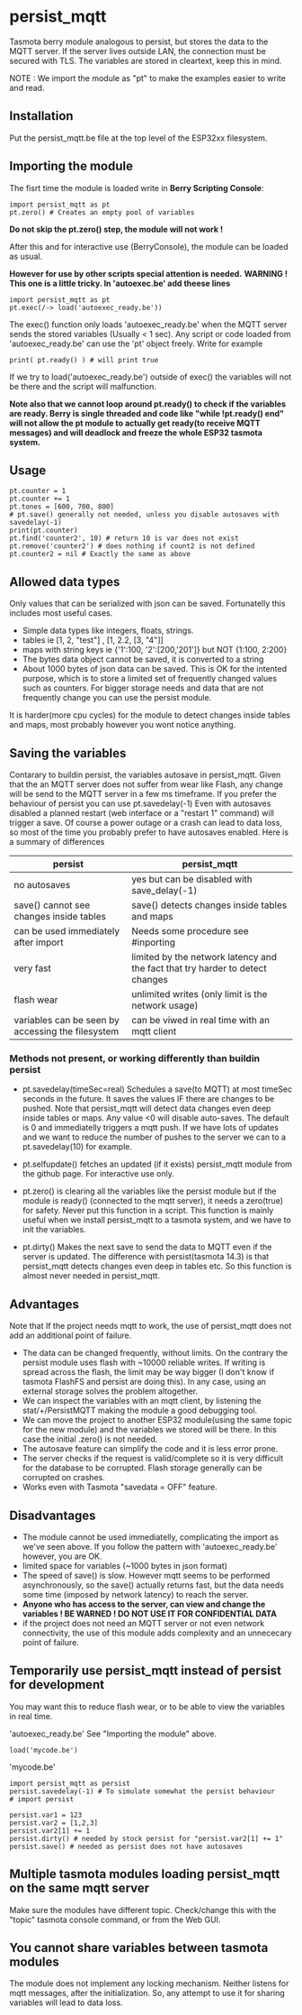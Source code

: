 # persist_mqtt

Tasmota berry module analogous to persist, but stores the data to the MQTT server. If the server lives outside LAN, the connection must be secured with TLS. The variables are stored in cleartext, keep this in mind.

NOTE : We import the module as "pt" to make the examples easier to write and read.

## Installation
Put the persist_mqtt.be file at the top level of the ESP32xx filesystem.

## Importing the module
The fisrt time the module is loaded write in **Berry Scripting Console**:
```
import persist_mqtt as pt
pt.zero() # Creates an empty pool of variables
```
**Do not skip the pt.zero() step, the module will not work !**

After this and for interactive use (BerryConsole), the module can be loaded as usual.

**However for use by other scripts special attention is needed.**
**WARNING ! This one is a little tricky. In 'autoexec.be' add theese lines**

```
import persist_mqtt as pt
pt.exec(/-> load('autoexec_ready.be'))
```

The exec() function only loads 'autoexec_ready.be' when the MQTT server sends the stored variables (Usually < 1 sec).
Any script or code loaded from 'autoexec_ready.be' can use the 'pt' object freely. Write for example
```
print( pt.ready() ) # will print true
```


If we try to load('autoexec_ready.be') outside of exec() the variables will not be there and the script will malfunction.

**Note also that we cannot loop around pt.ready() to check if the variables are ready. Berry is single threaded and code like "while !pt.ready() end" will not allow the pt module to actually get ready(to receive MQTT messages) and will deadlock and freeze the whole ESP32 tasmota system.**

## Usage

```
pt.counter = 1
pt.counter += 1
pt.tones = [600, 700, 800]
# pt.save() generally not needed, unless you disable autosaves with savedelay(-1)
print(pt.counter)
pt.find('counter2', 10) # return 10 is var does not exist
pt.remove('counter2') # does nothing if count2 is not defined
pt.counter2 = nil # Exactly the same as above
```

## Allowed data types
Only values that can be serialized with json can be saved. Fortunatelly this includes most useful cases.
- Simple data types like integers, floats, strings.
- tables ie [1, 2, "test"] , [1, 2.2, [3, "4"]]
- maps with string keys ie {'1':100, '2':[200,'201']} but NOT {1:100, 2:200}
- The bytes data object cannot be saved, it is converted to a string
- About 1000 bytes of json data can be saved. This is OK for the intented purpose, which is to store a limited set of frequently changed values such as counters. For bigger storage needs and data that are not frequently change you can use the persist module.

It is harder(more cpu cycles) for the module to detect changes inside tables and maps, most probably however you wont notice anything.

## Saving the variables
Contarary to buildin persist, the variables autosave in persist_mqtt.
Given that the an MQTT server does not suffer from wear like Flash, any change will be send to the MQTT server in a few ms timeframe. If you prefer the behaviour of persist you can
use pt.savedelay(-1)
Even with autosaves disabled a planned restart (web interface or a "restart 1" command) will trigger a save. Of course a power outage or a crash can lead to data loss, so most of the time you probably prefer to have autosaves enabled. Here is a summary of differences

| persist       |      persist_mqtt |
| --------------|-------------------|
| no autosaves  | yes but can be disabled with save_delay(-1) |
| save() cannot see changes inside tables   | save() detects changes inside tables and maps |
|can be used immediately after import   |   Needs some procedure see #inporting |
| very fast     |      limited by the network latency and the fact that try harder to detect changes |
| flash wear    |      unlimited writes (only limit is the network usage) |
| variables can be seen by accessing the filesystem  |   can be viwed in real time with an mqtt client |

### Methods not present, or working differently than buildin persist

- pt.savedelay(timeSec=real) Schedules a save(to MQTT) at most timeSec seconds in the future. It saves the values IF there are changes to be pushed. Note that persist_mqtt will detect data changes even deep inside tables or maps. Any value <0 will disable auto-saves. The default is 0 and immediatelly triggers a mqtt push. If we have lots of updates and we want to reduce the number of pushes to the server we can to a
pt.savedelay(10) for example.

- pt.selfupdate() fetches an updated (if it exists) persist_mqtt module from the github page. For interactive use only.

- pt.zero() is clearing all the variables like the persist module but if the module is ready() (connected to the mqtt server), it needs a zero(true) for safety. Never put this function in a script. This function is mainly useful when we install persist_mqtt to a tasmota system, and we have to init the variables.

- pt.dirty() Makes the next save to send the data to MQTT even if the server is updated. The difference with persist(tasmota 14.3) is that persist_mqtt detects changes even deep in tables etc. So this function is almost never needed in persist_mqtt.

## Advantages
Note that If the project needs mqtt to work, the use of persist_mqtt does not add an additional point of failure.

- The data can be changed frequently, without limits. On the contrary the persist module uses flash with ~10000 reliable writes. If writing is spread across the flash, the limit may be way bigger (I don't know if tasmota FlashFS and persist are doing this). In any case, using an external storage solves the problem altogether.
- We can inspect the variables with an mqtt client, by listening the stat/+/PersistMQTT making the module a good debugging tool.
- We can move the project to another ESP32 module(using the same topic for the new module) and the variables we stored will be there. In this case the initial .zero() is not needed.
- The autosave feature can simplify the code and it is less error prone.
- The server checks if the request is valid/complete so it is very difficult for the database to be corrupted. Flash storage generally can be corrupted on crashes.
- Works even with Tasmota "savedata = OFF" feature.

## Disadvantages
- The module cannot be used immediatelly, complicating the import as we've seen above. If you follow the pattern with 'autoexec_ready.be' however, you are OK. 
- limited space for variables (~1000 bytes in json format)
- The speed of save() is slow. However mqtt seems to be performed asynchronously, so the save() actually returns fast, but the data needs some time (imposed by network latency) to reach the server.
- **Anyone who has access to the server, can view and change the variables ! BE WARNED ! DO NOT USE IT FOR CONFIDENTIAL DATA**
- if the project does not need an MQTT server or not even network connectivity, the use of this module adds complexity and an unnececary point of failure.

## Temporarily use persist_mqtt instead of persist for development

You may want this to reduce flash wear, or to be able to view the variables in real time.

'autoexec_ready.be' See "Importing the module" above.
```
load('mycode.be')
```

'mycode.be'
```
import persist_mqtt as persist
persist.savedelay(-1) # To simulate somewhat the persist behaviour
# import persist

persist.var1 = 123
persist.var2 = [1,2,3]
persist.var2[1] += 1
persist.dirty() # needed by stock persist for "persist.var2[1] += 1"
persist.save() # needed as persist does not have autosaves
```
## Multiple tasmota modules loading persist_mqtt on the same mqtt server
Make sure the modules have different topic. Check/change this with the "topic" tasmota console command, or from the Web GUI.

## You cannot share variables between tasmota modules
The module does not implement any locking mechanism. Neither listens for mqtt messages, after the initialization. So, any attempt to use it for sharing variables will lead to data loss.
